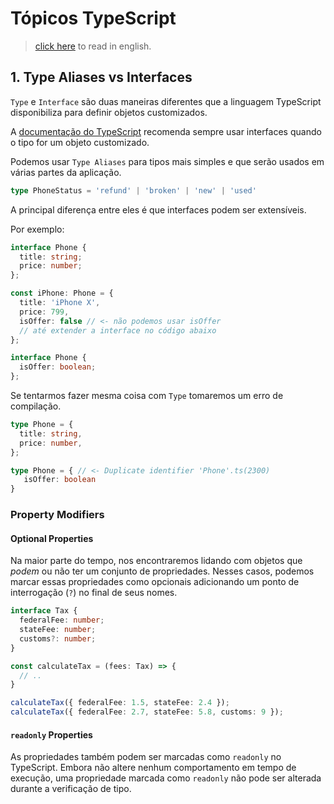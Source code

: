 # Tópicos TypeScript

> [click here](./README.md) to read in english.

## 1. Type Aliases vs Interfaces

`Type` e `Interface` são duas maneiras diferentes que a linguagem TypeScript disponibiliza para definir objetos customizados.

A [documentação do TypeScript](https://www.typescriptlang.org/docs/handbook/2/objects.html) recomenda sempre usar interfaces quando o tipo for um objeto customizado.

Podemos usar `Type Aliases` para tipos mais simples e que serão usados em várias partes da aplicação.

```typescript
type PhoneStatus = 'refund' | 'broken' | 'new' | 'used'
```

A principal diferença entre eles é que interfaces podem ser extensíveis.

Por exemplo:

```typescript
interface Phone {
  title: string;
  price: number;
};

const iPhone: Phone = {
  title: 'iPhone X',
  price: 799,
  isOffer: false // <- não podemos usar isOffer 
  // até extender a interface no código abaixo
};

interface Phone {
  isOffer: boolean;
};
```

Se tentarmos fazer mesma coisa com `Type` tomaremos um erro de compilação.

```typescript
type Phone = {
  title: string,
  price: number,
};

type Phone = { // <- Duplicate identifier 'Phone'.ts(2300)
   isOffer: boolean
}
```

### Property Modifiers

#### Optional Properties

Na maior parte do tempo, nos encontraremos lidando com objetos que *podem* ou não ter um conjunto de propriedades. Nesses casos, podemos marcar essas propriedades como opcionais adicionando um ponto de interrogação (`?`) no final de seus nomes.

```typescript
interface Tax {
  federalFee: number;
  stateFee: number;
  customs?: number;
}

const calculateTax = (fees: Tax) => {
  // ..
}

calculateTax({ federalFee: 1.5, stateFee: 2.4 });
calculateTax({ federalFee: 2.7, stateFee: 5.8, customs: 9 });
```

#### `readonly` Properties

As propriedades também podem ser marcadas como `readonly` no TypeScript. Embora não altere nenhum comportamento em tempo de execução, uma propriedade marcada como `readonly` não pode ser alterada durante a verificação de tipo.

